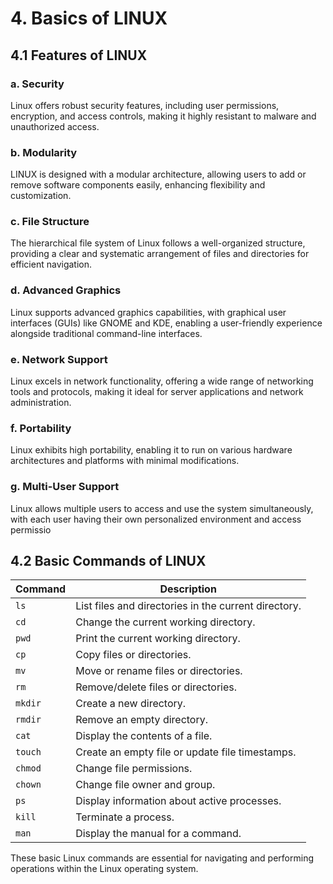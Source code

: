 # 4. Basics of LINUX

## 4.1 Features of LINUX

### a. Security
Linux offers robust security features, including user permissions, encryption, and access controls, making it highly resistant to malware and unauthorized access.

### b. Modularity
LINUX is designed with a modular architecture, allowing users to add or remove software components easily, enhancing flexibility and customization.

### c. File Structure
The hierarchical file system of Linux follows a well-organized structure, providing a clear and systematic arrangement of files and directories for efficient navigation.

### d. Advanced Graphics
Linux supports advanced graphics capabilities, with graphical user interfaces (GUIs) like GNOME and KDE, enabling a user-friendly experience alongside traditional command-line interfaces.

### e. Network Support
Linux excels in network functionality, offering a wide range of networking tools and protocols, making it ideal for server applications and network administration.

### f. Portability
Linux exhibits high portability, enabling it to run on various hardware architectures and platforms with minimal modifications.

### g. Multi-User Support
Linux allows multiple users to access and use the system simultaneously, with each user having their own personalized environment and access permissio

## 4.2 Basic Commands of LINUX

| Command                 | Description                              |
| ----------------------- | ---------------------------------------- |
| `ls`                    | List files and directories in the current directory. |
| `cd`                    | Change the current working directory.     |
| `pwd`                   | Print the current working directory.      |
| `cp`                    | Copy files or directories.               |
| `mv`                    | Move or rename files or directories.     |
| `rm`                    | Remove/delete files or directories.      |
| `mkdir`                 | Create a new directory.                  |
| `rmdir`                 | Remove an empty directory.               |
| `cat`                   | Display the contents of a file.          |
| `touch`                 | Create an empty file or update file timestamps. |
| `chmod`                 | Change file permissions.                 |
| `chown`                 | Change file owner and group.             |
| `ps`                    | Display information about active processes. |
| `kill`                  | Terminate a process.                     |
| `man`                   | Display the manual for a command.        |

These basic Linux commands are essential for navigating and performing operations within the Linux operating system.
